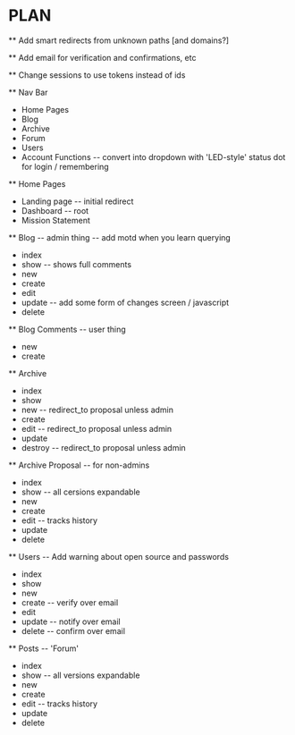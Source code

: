 # PLAN

** Add smart redirects from unknown paths [and domains?]

** Add email for verification and confirmations, etc

** Change sessions to use tokens instead of ids

** Nav Bar
+ Home Pages
+ Blog
+ Archive
+ Forum
+ Users
+ Account Functions -- convert into dropdown with 'LED-style' status dot for login / remembering

** Home Pages
+ Landing page -- initial redirect
+ Dashboard -- root
+ Mission Statement

** Blog -- admin thing -- add motd when you learn querying
+ index
+ show -- shows full comments
+ new
+ create
+ edit
+ update -- add some form of changes screen / javascript
+ delete

** Blog Comments -- user thing
- new
- create

** Archive
- index
- show
- new -- redirect_to proposal unless admin
- create 
- edit -- redirect_to proposal unless admin
- update
- destroy -- redirect_to proposal unless admin

** Archive Proposal -- for non-admins
- index
- show -- all cersions expandable
- new
- create
- edit -- tracks history
- update
- delete

** Users -- Add warning about open source and passwords
+ index
+ show
+ new
+ create -- verify over email
+ edit
+ update -- notify over email
+ delete -- confirm over email

** Posts -- 'Forum'
- index
- show -- all versions expandable
- new
- create
- edit -- tracks history
- update
- delete
